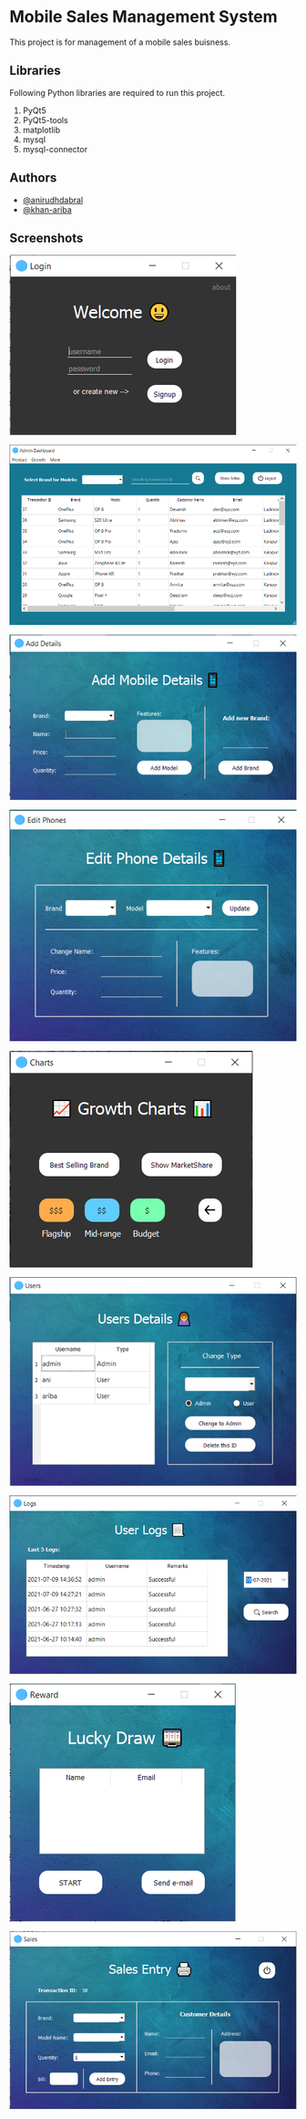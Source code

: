 
# Mobile Sales Management System

This project is for management of a mobile sales buisness.
## Libraries

Following Python libraries are required to run this project.
1. PyQt5
2. PyQt5-tools
3. matplotlib
4. mysql
5. mysql-connector   
## Authors

- [@anirudhdabral](https://www.github.com/anirudhdabral)
- [@khan-ariba](https://github.com/khan-ariba)

## Screenshots

![App Screenshot](/Project_Screenshots/1.png)

![App Screenshot](/Project_Screenshots/2.png)

![App Screenshot](/Project_Screenshots/3.png)

![App Screenshot](/Project_Screenshots/4.png)

![App Screenshot](/Project_Screenshots/5.png)

![App Screenshot](/Project_Screenshots/6.png)

![App Screenshot](/Project_Screenshots/7.png)

![App Screenshot](/Project_Screenshots/8.png)

![App Screenshot](/Project_Screenshots/9.png)
